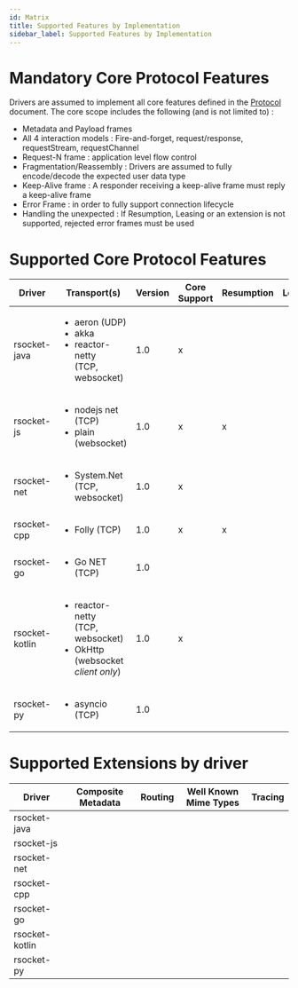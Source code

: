 ```yaml
---
id: Matrix
title: Supported Features by Implementation 
sidebar_label: Supported Features by Implementation
---
```


# Mandatory Core Protocol Features

Drivers are assumed to implement all core features defined in the [Protocol](Protocol) document.
The core scope includes the following (and is not limited to) :

* Metadata and Payload frames
* All 4 interaction models : Fire-and-forget, request/response, requestStream, requestChannel
* Request-N frame : application level flow control
* Fragmentation/Reassembly : Drivers are assumed to fully encode/decode the expected user data type
* Keep-Alive frame : A responder receiving a keep-alive frame must reply a keep-alive frame
* Error Frame : in order to fully support connection lifecycle
* Handling the unexpected : If Resumption, Leasing or an extension is not supported, rejected error frames must be used


# Supported Core Protocol Features

| Driver | Transport(s) | Version | Core Support | Resumption | Leasing | RPC |  
|------|------|------|------|------|------|------| 
| rsocket-java |  <ul><li>aeron (UDP)</li><li>akka</li><li>reactor-netty <br />(TCP, websocket)</li></ul> | 1.0 | x |    |   | x   | 
| rsocket-js   |  <ul><li>nodejs net (TCP)</li><li>plain (websocket)</li></ul>  | 1.0  | x  |  x  |  | x  | 
| rsocket-net |  <ul><li>System.Net <br />(TCP, websocket)</li></ul>   | 1.0   | x |   |   | x  | 
| rsocket-cpp |  <ul><li>Folly (TCP)</li></ul> | 1.0   |  x  |x   |    | | 
| rsocket-go |  <ul><li>Go NET (TCP)</li></ul>  | 1.0   |   |   |    |  | 
| rsocket-kotlin |  <ul><li>reactor-netty <br />(TCP, websocket)</li><li>OkHttp <br />(websocket _client only_)</li></ul>   | 1.0 | x |   |  |    |  
| rsocket-py |  <ul><li>asyncio (TCP)</li></ul>  | 1.0  |    |   |    |   |  


# Supported Extensions by driver

| Driver | Composite Metadata | Routing | Well Known Mime Types | Tracing  |  
|------|------|------|------|------|
| rsocket-java |   |  |  |   |
| rsocket-js   |   |   | |   | 
| rsocket-net |    |    |  |   |
| rsocket-cpp |  |    |    |   | 
| rsocket-go |   |    |    |   | 
| rsocket-kotlin |   |  |    |    | 
| rsocket-py |   |   |    |   |  